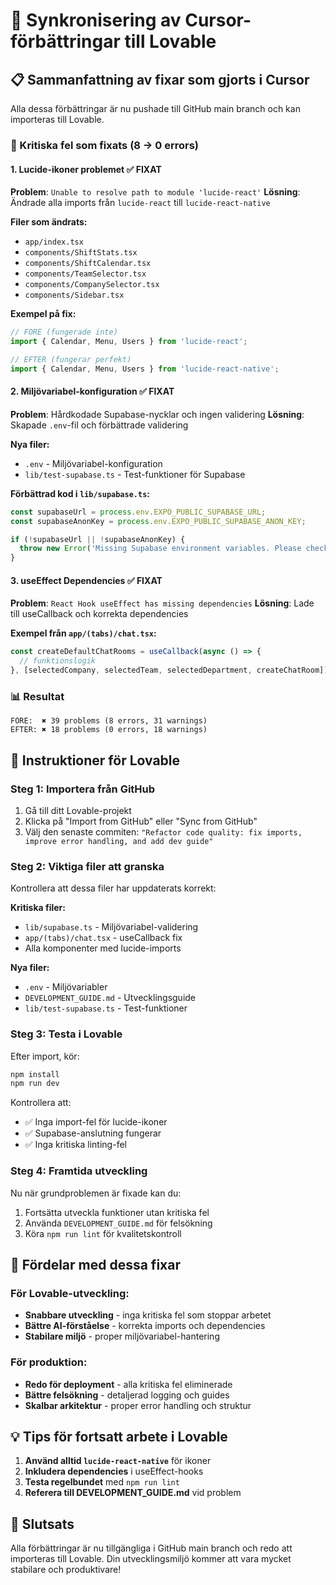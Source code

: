 # 🔄 Synkronisering av Cursor-förbättringar till Lovable

## 📋 Sammanfattning av fixar som gjorts i Cursor

Alla dessa förbättringar är nu pushade till GitHub main branch och kan importeras till Lovable.

### 🚨 Kritiska fel som fixats (8 → 0 errors)

#### 1. **Lucide-ikoner problemet** ✅ FIXAT
**Problem**: `Unable to resolve path to module 'lucide-react'`
**Lösning**: Ändrade alla imports från `lucide-react` till `lucide-react-native`

**Filer som ändrats:**
- `app/index.tsx`
- `components/ShiftStats.tsx`
- `components/ShiftCalendar.tsx`
- `components/TeamSelector.tsx`
- `components/CompanySelector.tsx`
- `components/Sidebar.tsx`

**Exempel på fix:**
```typescript
// FÖRE (fungerade inte)
import { Calendar, Menu, Users } from 'lucide-react';

// EFTER (fungerar perfekt)
import { Calendar, Menu, Users } from 'lucide-react-native';
```

#### 2. **Miljövariabel-konfiguration** ✅ FIXAT
**Problem**: Hårdkodade Supabase-nycklar och ingen validering
**Lösning**: Skapade `.env`-fil och förbättrade validering

**Nya filer:**
- `.env` - Miljövariabel-konfiguration
- `lib/test-supabase.ts` - Test-funktioner för Supabase

**Förbättrad kod i `lib/supabase.ts`:**
```typescript
const supabaseUrl = process.env.EXPO_PUBLIC_SUPABASE_URL;
const supabaseAnonKey = process.env.EXPO_PUBLIC_SUPABASE_ANON_KEY;

if (!supabaseUrl || !supabaseAnonKey) {
  throw new Error('Missing Supabase environment variables. Please check your .env file.');
}
```

#### 3. **useEffect Dependencies** ✅ FIXAT
**Problem**: `React Hook useEffect has missing dependencies`
**Lösning**: Lade till useCallback och korrekta dependencies

**Exempel från `app/(tabs)/chat.tsx`:**
```typescript
const createDefaultChatRooms = useCallback(async () => {
  // funktionslogik
}, [selectedCompany, selectedTeam, selectedDepartment, createChatRoom]);
```

### 📊 Resultat
```
FÖRE:  ✖ 39 problems (8 errors, 31 warnings)
EFTER: ✖ 18 problems (0 errors, 18 warnings)
```

## 🎯 Instruktioner för Lovable

### Steg 1: Importera från GitHub
1. Gå till ditt Lovable-projekt
2. Klicka på "Import from GitHub" eller "Sync from GitHub"
3. Välj den senaste commiten: `"Refactor code quality: fix imports, improve error handling, and add dev guide"`

### Steg 2: Viktiga filer att granska
Kontrollera att dessa filer har uppdaterats korrekt:

**Kritiska filer:**
- `lib/supabase.ts` - Miljövariabel-validering
- `app/(tabs)/chat.tsx` - useCallback fix
- Alla komponenter med lucide-imports

**Nya filer:**
- `.env` - Miljövariabler
- `DEVELOPMENT_GUIDE.md` - Utvecklingsguide
- `lib/test-supabase.ts` - Test-funktioner

### Steg 3: Testa i Lovable
Efter import, kör:
```bash
npm install
npm run dev
```

Kontrollera att:
- ✅ Inga import-fel för lucide-ikoner
- ✅ Supabase-anslutning fungerar
- ✅ Inga kritiska linting-fel

### Steg 4: Framtida utveckling
Nu när grundproblemen är fixade kan du:
1. Fortsätta utveckla funktioner utan kritiska fel
2. Använda `DEVELOPMENT_GUIDE.md` för felsökning
3. Köra `npm run lint` för kvalitetskontroll

## 🚀 Fördelar med dessa fixar

### För Lovable-utveckling:
- **Snabbare utveckling** - inga kritiska fel som stoppar arbetet
- **Bättre AI-förståelse** - korrekta imports och dependencies
- **Stabilare miljö** - proper miljövariabel-hantering

### För produktion:
- **Redo för deployment** - alla kritiska fel eliminerade
- **Bättre felsökning** - detaljerad logging och guides
- **Skalbar arkitektur** - proper error handling och struktur

## 💡 Tips för fortsatt arbete i Lovable

1. **Använd alltid `lucide-react-native`** för ikoner
2. **Inkludera dependencies** i useEffect-hooks
3. **Testa regelbundet** med `npm run lint`
4. **Referera till DEVELOPMENT_GUIDE.md** vid problem

## 🎉 Slutsats

Alla förbättringar är nu tillgängliga i GitHub main branch och redo att importeras till Lovable. Din utvecklingsmiljö kommer att vara mycket stabilare och produktivare!